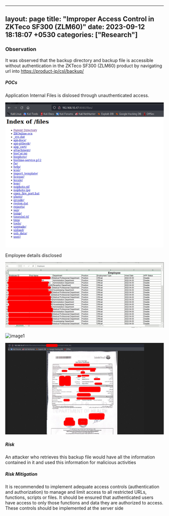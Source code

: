 
---
layout: page
title:  "Improper Access Control in ZKTeco SF300 (ZLM60)"
date:   2023-09-12 18:18:07 +0530
categories: ["Research"]
---

### Observation

It was observed that the backup directory and backup file is accessible without authentication in the ZKTeco SF300 (ZLM60) product by navigating url into <https://product-ip/csl/backup/>


##### POCs
Application Internal Files is dislosed through unauthenticated access.

![image1](/assets/img/directory_traversal_files.png)

Employee details disclosed

![image1](/assets/img/employee.png)

![image1](/assets/img/employee_details_2.png)


![image1](/assets/img/medical-leave.png)


##### Risk

An attacker who retrieves this backup file would have all the information contained in it and used this information for malicious activities  

##### Risk Mitigation

It is recommended to implement adequate access controls (authentication and authorization) to manage and limit access to all restricted URLs, functions, scripts or files. It should be ensured that authenticated users have access to only those functions and data they are authorized to access. These controls should be implemented at the server side  
